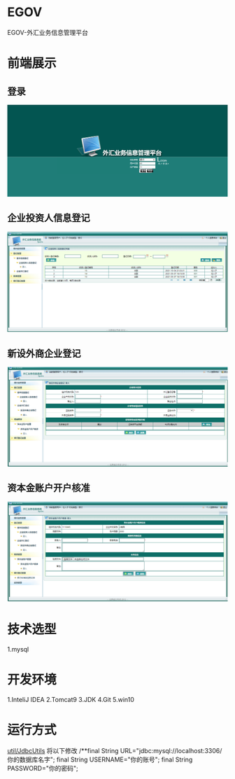 # EGOV
EGOV-外汇业务信息管理平台
# 前端展示
## 登录
<img src ="https://github.com/Zinner2/EGOV/blob/master/img/1.png" />

## 企业投资人信息登记
<img src ="https://github.com/Zinner2/EGOV/blob/master/img/2.png" />

## 新设外商企业登记
<img src ="https://github.com/Zinner2/EGOV/blob/master/img/3.png" />

## 资本金账户开户核准
<img src ="https://github.com/Zinner2/EGOV/blob/master/img/4.png" />

# 技术选型
  1.mysql
# 开发环境
  1.InteliJ IDEA
  2.Tomcat9
  3.JDK
  4.Git
  5.win10
# 运行方式 
  <a href="">util/JdbcUtils</a> 将以下修改
  /**final String URL="jdbc:mysql://localhost:3306/你的数据库名字";
     final String USERNAME="你的账号";
     final String PASSWORD="你的密码";
  
